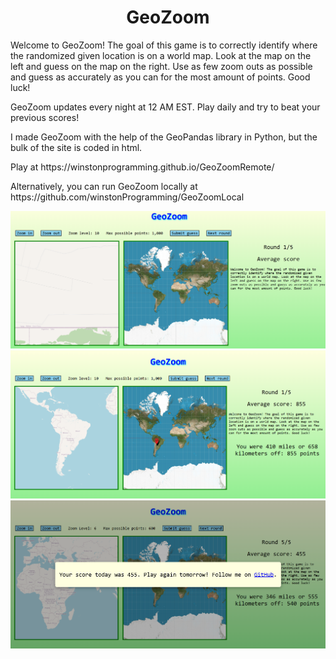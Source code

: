 <h1 align="center">GeoZoom</h1>

<p>Welcome to GeoZoom! The goal of this game is to correctly identify where the randomized given location is on a world map. Look at the map on the left and guess on the map on the right. Use as few zoom outs as possible and guess as accurately as you can for the most amount of points. Good luck!</p>

<p>GeoZoom updates every night at 12 AM EST. Play daily and try to beat your previous scores!</p>

<p>I made GeoZoom with the help of the GeoPandas library in Python, but the bulk of the site is coded in html.</p>

<p>Play at https://winstonprogramming.github.io/GeoZoomRemote/</p>

<p>Alternatively, you can run GeoZoom locally at https://github.com/winstonProgramming/GeoZoomLocal</p>

<div>
  <img src="GeoZoom Images/image 1.png" width=800px>
  <img src="GeoZoom Images/image 2.png" width=800px>
  <img src="GeoZoom Images/image 3.png" width=800px>
</div>
